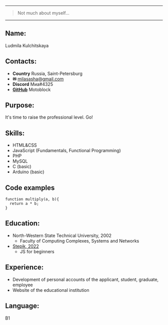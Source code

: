 ___
>Not much about myself... 

___

## Name: 
Ludmila Kulchitskaya
## Contacts: 
- **Country** Russia, Saint-Petersburg
- **&#9993;** milasasha@gmail.com 
- **Discord** Миа#4325 
- [**GitHub**](https://github.com/Motoblock) Motoblock
## Purpose: 
It's time to raise the professional level. Go!
## Skills: 
- HTML&CSS
- JavaScript (Fundamentals, Functional Programming)
- PHP 
- MySQL
- C (basic)
- Arduino (basic)
## Code examples
``` 
function multiply(a, b){
  return a * b;
}
```
## Education: 
- North-Western State Technical University, 2002
  - Faculty of Computing Complexes, Systems and Networks  
- [Stepik, 2022](https://stepik.org/cert/1492974)
  - JS for beginners
## Experience: 
- Development of personal accounts of the applicant, student, graduate, employee
- Website of the educational institution

## Language: 
B1